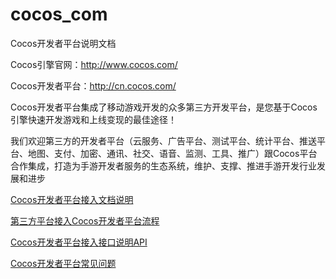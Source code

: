 # cocos_com

Cocos开发者平台说明文档

Cocos引擎官网：http://www.cocos.com/

Cocos开发者平台：http://cn.cocos.com/

Cocos开发者平台集成了移动游戏开发的众多第三方开发平台，是您基于Cocos引擎快速开发游戏和上线变现的最佳途径！

我们欢迎第三方的开发者平台（云服务、广告平台、测试平台、统计平台、推送平台、地图、支付、加密、通讯、社交、语音、监测、工具、推广）跟Cocos平台合作集成，打造为手游开发者服务的生态系统，维护、支撑、推进手游开发行业发展和进步



[Cocos开发者平台接入文档说明](https://github.com/aaronglyang/cocos_com/blob/master/Cocos%E5%BC%80%E5%8F%91%E8%80%85%E5%B9%B3%E5%8F%B0%E6%8E%A5%E5%85%A5%E6%96%87%E6%A1%A3%E8%AF%B4%E6%98%8E.md)

[第三方平台接入Cocos开发者平台流程](https://github.com/aaronglyang/cocos_com/blob/master/%E7%AC%AC%E4%B8%89%E6%96%B9%E6%9C%8D%E5%8A%A1%E6%8E%A5%E5%85%A5%E5%BC%80%E5%8F%91%E8%80%85%E5%B9%B3%E5%8F%B0%E6%B5%81%E7%A8%8B.md)

[Cocos开发者平台接入接口说明API](https://github.com/aaronglyang/cocos_com/blob/master/Cocos%E5%BC%80%E5%8F%91%E8%80%85%E5%B9%B3%E5%8F%B0%E6%8E%A5%E5%85%A5%E6%8E%A5%E5%8F%A3%E8%AF%B4%E6%98%8EAPI.md)


[Cocos开发者平台常见问题](https://github.com/aaronglyang/cocos_com/blob/master/Cocos%E5%BC%80%E5%8F%91%E8%80%85%E5%B9%B3%E5%8F%B0%E5%B8%B8%E8%A7%81%E9%97%AE%E9%A2%98.md)



